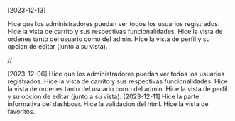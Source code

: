 [2023-12-13]

Hice que los administradores puedan ver todos los usuarios registrados.
Hice la vista de carrito y sus respectivas funcionalidades.
Hice la vista de ordenes tanto del usuario como del admin.
Hice la vista de perfil y su opcion de editar (junto a su vista).



//

[2023-12-06]
Hice que los administradores puedan ver todos los usuarios registrados.
Hice la vista de carrito y sus respectivas funcionalidades.
Hice la vista de ordenes tanto del usuario como del admin.
Hice la vista de perfil y su opcion de editar (junto a su vista).
[2023-12-11]
Hice la parte informativa del dashboar.
Hice la validacion del html.
Hice la vista de favoritos.